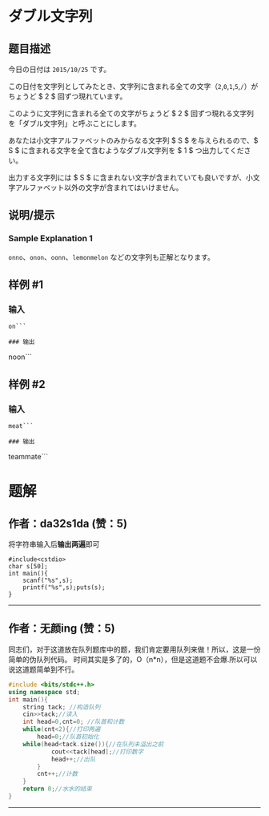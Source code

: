 # ダブル文字列

## 题目描述

[problemUrl]: https://atcoder.jp/contests/code-festival-2015-qualb/tasks/codefestival_2015_qualB_a

今日の日付は `2015/10/25` です。

この日付を文字列としてみたとき、文字列に含まれる全ての文字（`2`,`0`,`1`,`5`,`/`）がちょうど $ 2 $ 回ずつ現れています。

このように文字列に含まれる全ての文字がちょうど $ 2 $ 回ずつ現れる文字列を「ダブル文字列」と呼ぶことにします。

あなたは小文字アルファベットのみからなる文字列 $ S $ を与えられるので、$ S $ に含まれる文字を全て含むようなダブル文字列を $ 1 $ つ出力してください。

出力する文字列には $ S $ に含まれない文字が含まれていても良いですが、小文字アルファベット以外の文字が含まれてはいけません。

## 说明/提示

### Sample Explanation 1

`onno`、`onon`、`oonn`、`lemonmelon` などの文字列も正解となります。

## 样例 #1

### 输入

```
on```

### 输出

```
noon```

## 样例 #2

### 输入

```
meat```

### 输出

```
teammate```

# 题解

## 作者：da32s1da (赞：5)

将字符串输入后**输出两遍**即可
```
#include<cstdio>
char s[50];
int main(){
    scanf("%s",s);
    printf("%s",s);puts(s);
}
```

---

## 作者：无颜ing (赞：5)

同志们，对于这道放在队列题库中的题，我们肯定要用队列来做！所以，这是一份简单的伪队列代码。
时间其实是多了的，O（n*n），但是这道题不会爆.所以可以说这道题简单到不行。
```cpp
#include <bits/stdc++.h>
using namespace std;
int main(){
	string tack; //构造队列
	cin>>tack;//读入
	int head=0,cnt=0; //队首和计数
	while(cnt<2){//打印两遍
		head=0;//队首初始化
	while(head<tack.size()){//在队列未溢出之前
			cout<<tack[head];//打印数字
			head++;//出队
		}
		cnt++;//计数
	}
	return 0;//水水的结束
}

```

---


